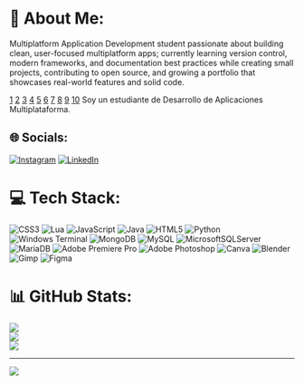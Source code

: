 # 💫 About Me:
Multiplatform Application Development student passionate about building clean, user-focused multiplatform apps; currently learning version control, modern frameworks, and documentation best practices while creating small projects, contributing to open source, and growing a portfolio that showcases real-world features and solid code.

[1](https://docs.github.com/en/account-and-profile/setting-up-and-managing-your-github-profile/customizing-your-profile/managing-your-profile-readme)
[2](https://docs.github.com/en/account-and-profile/setting-up-and-managing-your-github-profile/customizing-your-profile/about-your-profile)
[3](https://www.reddit.com/r/datascience/comments/7ycvv3/what_does_a_good_githubportfolio_for_data_science/)
[4](https://skepfoundation.github.io/pages_course/lessons/unit_01/lesson_04/lesson_04.html)
[5](https://www.reddit.com/r/learnprogramming/comments/8u8rrv/what_should_a_github_repo_include_what_is_the/)
[6](https://usernamehacktoberfest.github.io/my_awesome_intro/)
[7](https://profile-readme-generator.com/blog/how-to-write-the-perfect-github-profile-readme)
[8](https://education.launchcode.org/career-readiness/online-profiles/github-profile.html)
[9](https://www.codu.co/articles/writing-your-github-profile-crfvsyjz)
[10](https://smartpeopleiknow.com/2016/08/10/a-simple-tutorial-to-set-up-an-about-me-site-on-github/)
Soy un estudiante de Desarrollo de Aplicaciones Multiplataforma.
## 🌐 Socials:
[![Instagram](https://img.shields.io/badge/Instagram-%23E4405F.svg?logo=Instagram&logoColor=white)](https://www.instagram.com/hugoorar/) [![LinkedIn](https://img.shields.io/badge/LinkedIn-%230077B5.svg?logo=linkedin&logoColor=white)](https://www.linkedin.com/in/hugo-solis-torrijos-bab456297/)
# 💻 Tech Stack:
![CSS3](https://img.shields.io/badge/css3-%231572B6.svg?style=for-the-badge&logo=css3&logoColor=white) ![Lua](https://img.shields.io/badge/lua-%232C2D72.svg?style=for-the-badge&logo=lua&logoColor=white) ![JavaScript](https://img.shields.io/badge/javascript-%23323330.svg?style=for-the-badge&logo=javascript&logoColor=%23F7DF1E) ![Java](https://img.shields.io/badge/java-%23ED8B00.svg?style=for-the-badge&logo=openjdk&logoColor=white) ![HTML5](https://img.shields.io/badge/html5-%23E34F26.svg?style=for-the-badge&logo=html5&logoColor=white) ![Python](https://img.shields.io/badge/python-3670A0?style=for-the-badge&logo=python&logoColor=ffdd54) ![Windows Terminal](https://img.shields.io/badge/Windows%20Terminal-%234D4D4D.svg?style=for-the-badge&logo=windows-terminal&logoColor=white) ![MongoDB](https://img.shields.io/badge/MongoDB-%234ea94b.svg?style=for-the-badge&logo=mongodb&logoColor=white) ![MySQL](https://img.shields.io/badge/mysql-4479A1.svg?style=for-the-badge&logo=mysql&logoColor=white) ![MicrosoftSQLServer](https://img.shields.io/badge/Microsoft%20SQL%20Server-CC2927?style=for-the-badge&logo=microsoft%20sql%20server&logoColor=white) ![MariaDB](https://img.shields.io/badge/MariaDB-003545?style=for-the-badge&logo=mariadb&logoColor=white) ![Adobe Premiere Pro](https://img.shields.io/badge/Adobe%20Premiere%20Pro-9999FF.svg?style=for-the-badge&logo=Adobe%20Premiere%20Pro&logoColor=white) ![Adobe Photoshop](https://img.shields.io/badge/adobe%20photoshop-%2331A8FF.svg?style=for-the-badge&logo=adobe%20photoshop&logoColor=white) ![Canva](https://img.shields.io/badge/Canva-%2300C4CC.svg?style=for-the-badge&logo=Canva&logoColor=white) ![Blender](https://img.shields.io/badge/blender-%23F5792A.svg?style=for-the-badge&logo=blender&logoColor=white) ![Gimp](https://img.shields.io/badge/Gimp-657D8B?style=for-the-badge&logo=gimp&logoColor=FFFFFF) ![Figma](https://img.shields.io/badge/figma-%23F24E1E.svg?style=for-the-badge&logo=figma&logoColor=white)
# 📊 GitHub Stats:
![](https://github-readme-stats.vercel.app/api?username=sadesuu&theme=dark&hide_border=false&include_all_commits=false&count_private=false)<br/>
![](https://github-readme-streak-stats.herokuapp.com/?user=sadesuu&theme=dark&hide_border=false)<br/>
![](https://github-readme-stats.vercel.app/api/top-langs/?username=sadesuu&theme=dark&hide_border=false&include_all_commits=false&count_private=false&layout=compact)

---
[![](https://visitcount.itsvg.in/api?id=sadesuu&icon=0&color=0)](https://visitcount.itsvg.in)

<!-- Proudly created with GPRM ( https://gprm.itsvg.in ) -->
